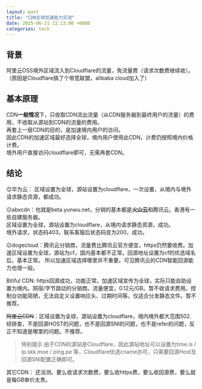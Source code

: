 ```yaml
---
layout: post
title: "CDN全球加速能力实测"
date: 2025-06-21 22:13:00 +0800
categories: tech
---
```


## 背景  
阿里云OSS境外区域流入到Cloudflare的流量，免流量费（请求次数费继续收）。  
（原因是Cloudflare搞了个带宽联盟，alibaba cloud加入了）  

## 基本原理  
CDN**一般情况**下，只收取CDN流出流量（从CDN服务器到最终用户的流量）的费用，不收取从源站到CDN的流量的费用。  
再套上一层CDN的目的，是加速境内用户的访问。  
因此CDN的加速区域最好选择全球，境内用户使用此CDN，计费仍按照境内价格计费。  
境外用户直接访问cloudflare即可，无需再套CDN。  

## 结论  

😊华为云： 区域设置为全球，源站设置为cloudflare，一次设置，从境内与境外请求静态资源，都成功。  

😑abxcdn：也就是beta.yunwu.net，分销的基本都是**火山云**和腾讯云。香港有一些自建服务器。  
区域设置为全球，源站设置为cloudflare，从境内请求静态资源，成功。  
境外请求，状态码403，联系客服后状态码变为200，成功。  

😑dogecloud：腾讯云分销商，流量费比腾讯云官方便宜，https仍然要收费。加速区域设置为全球，源站为cf，国内基本都不正常。回源地址设置为cf的优选域名后，基本正常。 所以加速区域选择哪里并不重要。可见腾讯云的CDN智能回源能力也很一般。  

Bitiful CDN: https回源成功，功能正常。加速区域宣传为全球，实际只能自助设置为境内。网宿/字节跳动的分销商。流量便宜，0.12元/GB。暂不收请求费用。控制台功能简陋，无法自定义设置响应头、过期时间等。仅适合分发静态文件。暂不推荐。  

~~阿里云CDN~~：区域设置为全球，源站设置为cloudflare，境内境外都大范围502.  
经排查，不是回源HOST的问题，也不是回源SNI的问题，也不是refer的问题，反正不知道是哪里的问题。不推荐。  

> 特别提示 由于CDN的源站是Cloudflare，因此源站地址可以设置为time.is / ip.skk.moe / ping.pe 等，Cloudflare优选cname亦可，只需要回源Host及回源SNI配置正确即可。  


其它CDN： 还没测。要么收请求次数费，要么收https费，要么收回源费，要么就是每GB单价太贵。  